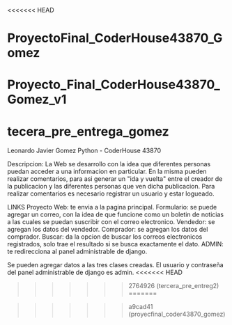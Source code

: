 <<<<<<< HEAD
# ProyectoFinal_CoderHouse43870_Gomez
Proyecto_Final_CoderHouse43870_Gomez_v1
=======
# tecera_pre_entrega_gomez

Leonardo Javier Gomez
Python - CoderHouse 43870

Descripcion:
            La Web se desarrollo con la idea que diferentes personas puedan acceder a una informacion en particular. En la misma
            pueden realizar comentarios, para asi generar un "ida y vuelta" entre el creador de la publicacion y las diferentes
            personas que ven dicha publicacion.
            Para realizar comentarios es necesario registrar un usuario y estar logueado.

LINKS
Proyecto Web: te envia a la pagina principal.
Formulario: se puede agregar un correo, con la idea de que funcione como un boletin de noticias a las cuales se puedan suscribir con el correo electronico.
Vendedor: se agregan los datos del vendedor.
Comprador: se agregan los datos del comprador.
Buscar: da la opcion de buscar los correos electronicos registrados, solo trae el resultado si se busca exactamente el dato.
ADMIN: te redirecciona al panel administrable de django.

Se pueden agregar datos a las tres clases creadas.
El usuario y contraseña del panel administrable de django es admin.
<<<<<<< HEAD
>>>>>>> 2764926 (tercera_pre_entreg2)
=======


>>>>>>> a9cad41 (proyecfinal_coder43870_gomez)
